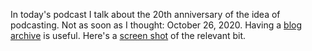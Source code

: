 In today's podcast I talk about the 20th anniversary of the idea of podcasting. Not as soon as I thought: October 26, 2020. Having a <a href="http://scripting.com/2000/10/26.html">blog archive</a> is useful. Here's a <a href="http://scripting.com/images/2019/10/31/podcastingCreationDay.png">screen shot</a> of the relevant bit.  
